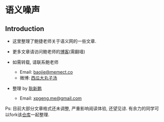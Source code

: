 # 语义噪声

## Introduction
- 这里整理了鲍捷老师关于语义网的一些文章.
- 更多文章请访问鲍老师的[博客](http://baojie.org)(需翻墙)
- 如需转载, 请联系鲍老师
    - Email: baojie@memect.co
    - 微博: [西瓜大丸子汤](http://weibo.com/xiguadawanzitang?refer_flag=1001030102_&is_all=1)

- 整理 by [耿新鹏](http://github.com/xpgeng)
    - Email: xpgeng.me@gmail.com


Ps: 目前大部分文章格式还未调整, 严重影响阅读体验, 还望见谅. 有余力的同学可以fork该[仓库](https://github.com/xpgeng/blog_of_baojie)一起整理.